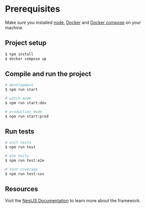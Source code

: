 # Prerequisites

Make sure you installed [node](https://nodejs.org), [Docker](https://www.docker.com/) and [Docker compose](https://docs.docker.com/compose/) on your machine.

## Project setup

```bash
$ npm install
$ docker compose up
```

## Compile and run the project

```bash
# development
$ npm run start

# watch mode
$ npm run start:dev

# production mode
$ npm run start:prod
```

## Run tests

```bash
# unit tests
$ npm run test

# e2e tests
$ npm run test:e2e

# test coverage
$ npm run test:cov
```

## Resources

Visit the [NestJS Documentation](https://docs.nestjs.com) to learn more about the framework.
